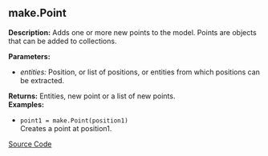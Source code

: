 ## make.Point  
  
  
**Description:** Adds one or more new points to the model. Points are objects that can be added to collections.  
  
**Parameters:**  
  * *entities:* Position, or list of positions, or entities from which positions can be extracted.  
  
**Returns:** Entities, new point or a list of new points.  
**Examples:**  
  * `point1 = make.Point(position1)`  
    Creates a point at position1.
  

[Source Code](https://github.com/design-automation/mobius-sim-funcs/blob/main/src/modules/functions/make/Point.ts) 